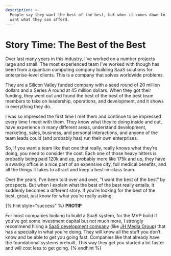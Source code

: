 ```yaml
---
description: >-
  People say they want the best of the best, but when it comes down to it, then
  want what they can afford.
---
```


# Story Time: The Best of the Best

Over last many years in this industry, I’ve worked on a number projects large and small. The most experienced team I’ve worked with though has been from a quantum computing company building SaaS solutions for enterprise-level clients. This is a company that solves worldwide problems.

They are a Silicon Valley funded company with a seed round of 20 million dollars and a Series A round at 45 million dollars. When they got their funding, they went out and found the best of the best of the best team members to take on leadership, operations, and development, and it shows in everything they do. 

I was so impressed the first time I met them and continue to be impressed every time I meet with them. They know what they’re doing inside and out, have experience in many different areas, understand development, marketing, sales, business, and personal interactions, and anyone of the team leads could \(and probably has\) run their own enterprises. 

So, if you want a team like that one that really, really knows what they’re doing, you need to consider the cost. Each one of those heavy hitters is probably being paid 120k and up, probably more like 175k and up, they have a swanky office in a nice part of an expensive city, full medical benefits, and all the things it takes to attract and keep a best-in-class team. 

Over the years, I’ve been told over and over, “I want the best of the best” by prospects. But when I explain what the best of the best really entails, it suddenly becomes a different story. If you’re looking for the best of the best, great, just know for what you’re really asking.

{% hint style="success" %}
**PROTIP**

For most companies looking to build a SaaS system, for the MVP build if you’ve got some investment capital but not much more, I strongly recommend hiring a [SaaS development company](http://jhmediagroup.com/) \(like [JH Media Group](http://jhmediagroup.com/)\) that has a specialty in what you’re doing. They will know all the stuff you don’t know and be able to get you going fast. Companies like that already have the foundational systems prebuilt. This way they get you started a lot faster and will cost less to get going.
{% endhint %}

